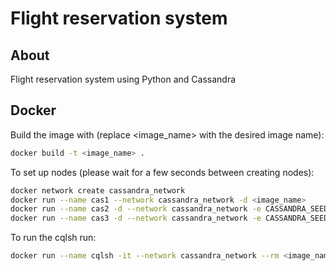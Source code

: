 <h1> Flight reservation system </h1>


<h2> About </h2>

Flight reservation system using Python and Cassandra

<h2> Docker </h2>

Build the image with (replace <image_name> with the desired image name):

```bash
docker build -t <image_name> .
```

To set up nodes (please wait for a few seconds between creating nodes):

```bash
docker network create cassandra_network
docker run --name cas1 --network cassandra_network -d <image_name>
docker run --name cas2 -d --network cassandra_network -e CASSANDRA_SEEDS=cas1 <image_name>
docker run --name cas3 -d --network cassandra_network -e CASSANDRA_SEEDS=cas1 <image_name>
```

To run the cqlsh run:

```bash
docker run --name cqlsh -it --network cassandra_network --rm <image_name> cqlsh cas1
```
